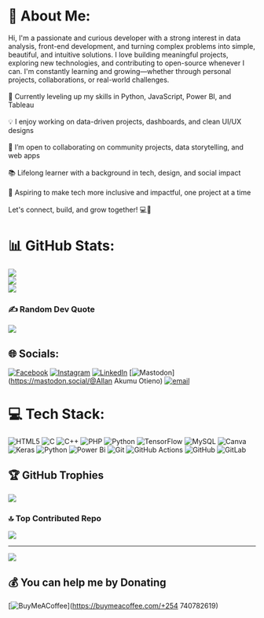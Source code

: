 # 💫 About Me:
Hi, I'm a passionate and curious developer with a strong interest in data analysis, front-end development, and turning complex problems into simple, beautiful, and intuitive solutions. I love building meaningful projects, exploring new technologies, and contributing to open-source whenever I can. I'm constantly learning and growing—whether through personal projects, collaborations, or real-world challenges.<br><br>🌱 Currently leveling up my skills in Python, JavaScript, Power BI, and Tableau<br><br>💡 I enjoy working on data-driven projects, dashboards, and clean UI/UX designs<br><br>👯 I’m open to collaborating on community projects, data storytelling, and web apps<br><br>📚 Lifelong learner with a background in tech, design, and social impact<br><br>🚀 Aspiring to make tech more inclusive and impactful, one project at a time<br><br>Let's connect, build, and grow together! 💻🚀

# 📊 GitHub Stats:
![](https://github-readme-stats.vercel.app/api?username=AllanOtieno254&theme=algolia&hide_border=false&include_all_commits=true&count_private=false)<br/>
![](https://nirzak-streak-stats.vercel.app/?user=AllanOtieno254&theme=algolia&hide_border=false)<br/>
![](https://github-readme-stats.vercel.app/api/top-langs/?username=AllanOtieno254&theme=algolia&hide_border=false&include_all_commits=true&count_private=false&layout=compact)


### ✍️ Random Dev Quote
![](https://quotes-github-readme.vercel.app/api?type=horizontal&theme=radical)

## 🌐 Socials:
[![Facebook](https://img.shields.io/badge/Facebook-%231877F2.svg?logo=Facebook&logoColor=white)](https://facebook.com/https://www.facebook.com/santozkowkey.mtapeli/)
[![Instagram](https://img.shields.io/badge/Instagram-%23E4405F.svg?logo=Instagram&logoColor=white)](https://instagram.com/https://www.instagram.com/santozkoky/) 
[![LinkedIn](https://img.shields.io/badge/LinkedIn-%230077B5.svg?logo=linkedin&logoColor=white)](https://linkedin.com/in/https://www.linkedin.com/me?trk=p_mwlite_feed-secondary_nav) 
[![Mastodon](https://img.shields.io/badge/-MASTODON-%232B90D9?logo=mastodon&logoColor=white)](https://mastodon.social/@Allan Akumu Otieno)
[![email](https://img.shields.io/badge/Email-D14836?logo=gmail&logoColor=white)](mailto:allanotieno2001@gmail.com) 

# 💻 Tech Stack:
![HTML5](https://img.shields.io/badge/html5-%23E34F26.svg?style=for-the-badge&logo=html5&logoColor=white) ![C](https://img.shields.io/badge/c-%2300599C.svg?style=for-the-badge&logo=c&logoColor=white) ![C++](https://img.shields.io/badge/c++-%2300599C.svg?style=for-the-badge&logo=c%2B%2B&logoColor=white) ![PHP](https://img.shields.io/badge/php-%23777BB4.svg?style=for-the-badge&logo=php&logoColor=white) ![Python](https://img.shields.io/badge/python-3670A0?style=for-the-badge&logo=python&logoColor=ffdd54) ![TensorFlow](https://img.shields.io/badge/TensorFlow-%23FF6F00.svg?style=for-the-badge&logo=TensorFlow&logoColor=white) ![MySQL](https://img.shields.io/badge/mysql-4479A1.svg?style=for-the-badge&logo=mysql&logoColor=white) ![Canva](https://img.shields.io/badge/Canva-%2300C4CC.svg?style=for-the-badge&logo=Canva&logoColor=white) ![Keras](https://img.shields.io/badge/Keras-%23D00000.svg?style=for-the-badge&logo=Keras&logoColor=white) ![Python](https://img.shields.io/badge/python-3670A0?style=for-the-badge&logo=python&logoColor=ffdd54) ![Power Bi](https://img.shields.io/badge/power_bi-F2C811?style=for-the-badge&logo=powerbi&logoColor=black) ![Git](https://img.shields.io/badge/git-%23F05033.svg?style=for-the-badge&logo=git&logoColor=white) ![GitHub Actions](https://img.shields.io/badge/github%20actions-%232671E5.svg?style=for-the-badge&logo=githubactions&logoColor=white) ![GitHub](https://img.shields.io/badge/github-%23121011.svg?style=for-the-badge&logo=github&logoColor=white) ![GitLab](https://img.shields.io/badge/gitlab-%23181717.svg?style=for-the-badge&logo=gitlab&logoColor=white)

## 🏆 GitHub Trophies
![](https://github-profile-trophy.vercel.app/?username=AllanOtieno254&theme=default&no-frame=false&no-bg=true&margin-w=4)

### 🔝 Top Contributed Repo
![](https://github-contributor-stats.vercel.app/api?username=AllanOtieno254&limit=5&theme=dark&combine_all_yearly_contributions=true)

---
[![](https://visitcount.itsvg.in/api?id=AllanOtieno254&icon=0&color=0)](https://visitcount.itsvg.in)

  ## 💰 You can help me by Donating
  [![BuyMeACoffee](https://img.shields.io/badge/Buy%20Me%20a%20Coffee-ffdd00?style=for-the-badge&logo=buy-me-a-coffee&logoColor=black)](https://buymeacoffee.com/+254 740782619) 

  
<!-- Proudly created with GPRM ( https://gprm.itsvg.in ) -->
